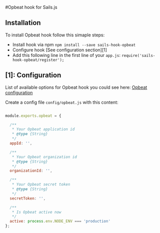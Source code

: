 #Opbeat hook for Sails.js

## Installation
To install Opbeat hook follow this simaple steps:

- Install hook via npm `npm install --save sails-hook-opbeat`
- Configure hook [See configuration section][1]
- Add this following line in the first line of your `app.js`: `require('sails-hook-opbeat/register');`

## [1]: Configuration

List of available options for Opbeat hook you could see here: [Opbeat configuration](https://github.com/opbeat/opbeat-node/#configuration)

Create a config file `config/opbeat.js` with this content:
```javascript

module.exports.opbeat = {

  /**
   * Your Opbeat application id
   * @type {String}
   */
  appId: '',

  /**
   * Your Opbeat organization id
   * @type {String}
   */
  organizationId: '',

  /**
   * Your Opbeat secret token
   * @type {String}
   */
  secretToken: '',

  /**
   * Is Opbeat active now
   */
  active: process.env.NODE_ENV === 'production'
};
```
